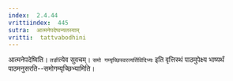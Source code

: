 ```yaml
---
index:  2.4.44
vrittiindex:  445
sutra:  आत्मनेपदेष्वन्यतस्याम्
vritti:  tattvabodhini 
---
```


आत्मनेपदेष्विति। `तङी`त्येव सुवचम्। `समो गम्यृच्छिस्वरत्यर्तिविदिभ्यः` इति वृत्तिस्थं पाठमुपेक्ष्य भाष्यर्थं पाठमनुसरति--समोगम्यृच्छिभ्यामिति। 

